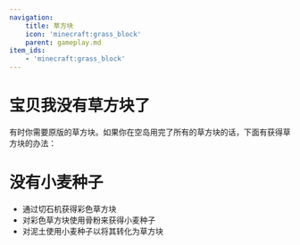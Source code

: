 ```yaml
---
navigation:
    title: 草方块 
    icon: 'minecraft:grass_block'
    parent: gameplay.md
item_ids:
    - 'minecraft:grass_block'
---
```


# 宝贝我没有草方块了

有时你需要原版的草方块。如果你在空岛用完了所有的草方块的话，下面有获得草方块的办法：

# 没有小麦种子
- 通过切石机获得彩色草方块
- 对彩色草方块使用骨粉来获得小麦种子
- 对泥土使用小麦种子以将其转化为草方块